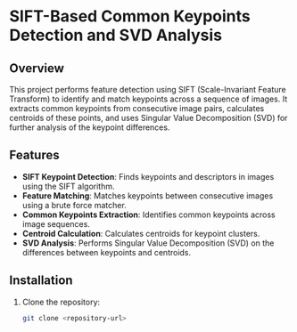 # SIFT-Based Common Keypoints Detection and SVD Analysis

## Overview
This project performs feature detection using SIFT (Scale-Invariant Feature Transform) to identify and match keypoints across a sequence of images. It extracts common keypoints from consecutive image pairs, calculates centroids of these points, and uses Singular Value Decomposition (SVD) for further analysis of the keypoint differences.

## Features
- **SIFT Keypoint Detection**: Finds keypoints and descriptors in images using the SIFT algorithm.
- **Feature Matching**: Matches keypoints between consecutive images using a brute force matcher.
- **Common Keypoints Extraction**: Identifies common keypoints across image sequences.
- **Centroid Calculation**: Calculates centroids for keypoint clusters.
- **SVD Analysis**: Performs Singular Value Decomposition (SVD) on the differences between keypoints and centroids.

## Installation
1. Clone the repository:
   ```bash
   git clone <repository-url>
